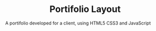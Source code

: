 <h1 align="center"> Portifolio Layout </h1>


A portifolio developed for a client, using HTML5 CSS3 and JavaScript
